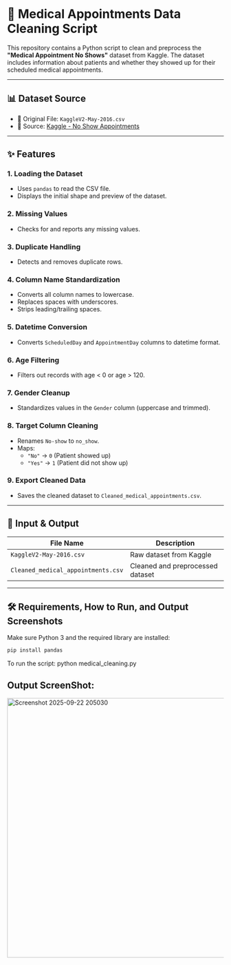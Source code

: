 # 🧹 Medical Appointments Data Cleaning Script

This repository contains a Python script to clean and preprocess the **"Medical Appointment No Shows"** dataset from Kaggle. The dataset includes information about patients and whether they showed up for their scheduled medical appointments.

---

## 📊 Dataset Source

- 📁 Original File: `KaggleV2-May-2016.csv`  
- 🔗 Source: [Kaggle - No Show Appointments](https://www.kaggle.com/datasets/joniarroba/noshowappointments)

---

## ✨ Features

### 1. Loading the Dataset
- Uses `pandas` to read the CSV file.
- Displays the initial shape and preview of the dataset.

### 2. Missing Values
- Checks for and reports any missing values.

### 3. Duplicate Handling
- Detects and removes duplicate rows.

### 4. Column Name Standardization
- Converts all column names to lowercase.
- Replaces spaces with underscores.
- Strips leading/trailing spaces.

### 5. Datetime Conversion
- Converts `ScheduledDay` and `AppointmentDay` columns to datetime format.

### 6. Age Filtering
- Filters out records with age < 0 or age > 120.

### 7. Gender Cleanup
- Standardizes values in the `Gender` column (uppercase and trimmed).

### 8. Target Column Cleaning
- Renames `No-show` to `no_show`.
- Maps:
  - `"No"` → `0` (Patient showed up)
  - `"Yes"` → `1` (Patient did not show up)

### 9. Export Cleaned Data
- Saves the cleaned dataset to `Cleaned_medical_appointments.csv`.

---

## 📁 Input & Output

| File Name                          | Description                                |
|-----------------------------------|--------------------------------------------|
| `KaggleV2-May-2016.csv`           | Raw dataset from Kaggle                    |
| `Cleaned_medical_appointments.csv`| Cleaned and preprocessed dataset           |

---

## 🛠️ Requirements, How to Run, and Output Screenshots

Make sure Python 3 and the required library are installed:

```bash
pip install pandas
```

To run the script:
python medical_cleaning.py

## Output ScreenShot:
<img width="720" height="603" alt="Screenshot 2025-09-22 205030" src="https://github.com/user-attachments/assets/2eaaed59-c884-4bbf-8818-e79369850602" />

